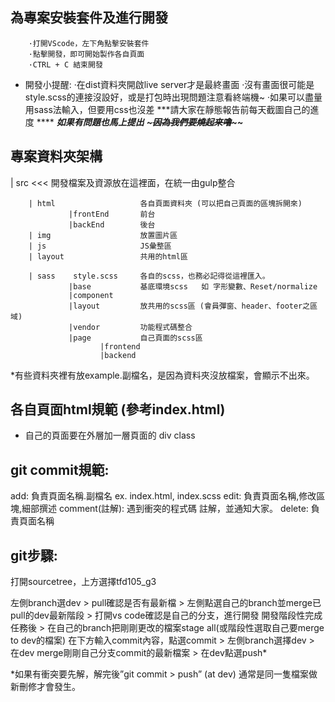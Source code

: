 ## 為專案安裝套件及進行開發
        ·打開VScode，左下角點擊安裝套件
        ·點擊開發，即可開始製作各自頁面
        ·CTRL + C 結束開發

* 開發小提醒: 
        ·在dist資料夾開啟live server才是最終畫面
        ·沒有畫面很可能是style.scss的連接沒設好，或是打包時出現問題注意看終端機~
        ·如果可以盡量用sass法輸入，但要用css也沒差
        ***請大家在靜態報告前每天截圖自己的進度 ****
        ***如果有問題也馬上提出***
        ***~~~因為我們要燒起來嚕~~~~***
        

## 專案資料夾架構
  | src  <<<   開發檔案及資源放在這裡面，在統一由gulp整合
    
        | html                   各自頁面資料夾 (可以把自己頁面的區塊拆開來)
                 |frontEnd       前台
                 |backEnd        後台
        | img                    放置圖片區
        | js                     JS彙整區
        | layout                 共用的html區

        | sass    style.scss     各自的scss，也務必記得從這裡匯入。
                 |base           基底環境scss   如 字形變數、Reset/normalize
                 |component
                 |layout         放共用的scss區 (會員彈窗、header、footer之區域)
                 |vendor         功能程式碼整合
                 |page           自己頁面的scss區
                        |frontend
                        |backend
                
                

*有些資料夾裡有放example.副檔名，是因為資料夾沒放檔案，會顯示不出來。
## 各自頁面html規範 (參考index.html)
* 自己的頁面要在外層加一層頁面的 div class
<div class="wrapper_index">   <!-- <class="wrapper"> 改成 <div class="wrapper_index">  -->
</div>


## git commit規範:
add: 負責頁面名稱.副檔名 ex. index.html, index.scss
edit: 負責頁面名稱,修改區塊,細部撰述
comment(註解):  遇到衝突的程式碼 註解，並通知大家。
delete: 負責頁面名稱



## git步驟:

打開sourcetree，上方選擇tfd105_g3

左側branch選dev > pull確認是否有最新檔 > 左側點選自己的branch並merge已pull的dev最新階段 > 打開vs code確認是自己的分支，進行開發
開發階段性完成任務後 > 在自己的branch把剛剛更改的檔案stage all(或階段性選取自己要merge to dev的檔案) 在下方輸入commit內容，點選commit > 左側branch選擇dev > 在dev merge剛剛自己分支commit的最新檔案 > 在dev點選push*

*如果有衝突要先解，解完後”git commit > push” (at dev) 通常是同一隻檔案做新刪修才會發生。



